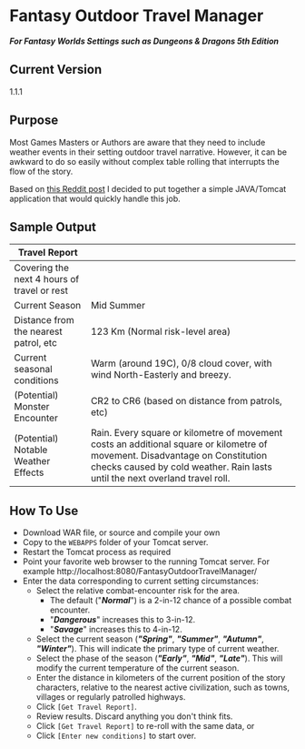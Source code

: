 # Fantasy Outdoor Travel Manager

***For Fantasy Worlds Settings such as Dungeons & Dragons 5th Edition***

## Current Version
1.1.1

## Purpose
Most Games Masters or Authors are aware that they need to include weather
events in their setting outdoor travel narrative.  However, it can be awkward
to do so easily without complex table rolling that interrupts the flow of the 
story.

Based on [this Reddit post](https://www.reddit.com/r/mattcolville/comments/5xa9wp/weather_in_dungeons_and_dragons/)
I decided to put together a simple JAVA/Tomcat application that would quickly
handle this job.

## Sample Output

| Travel Report                               |                                 |
| ------------------------------------------- | ------------------------------  |
| Covering the next 4 hours of travel or rest |                                 |
| Current Season                              | Mid Summer                      |
| Distance from the nearest patrol, etc       | 123 Km (Normal risk-level area) |
| Current seasonal conditions                 | Warm (around 19C), 0/8 cloud cover, with wind North-Easterly and breezy. |
| (Potential) Monster Encounter               | CR2 to CR6 (based on distance from patrols, etc) |
| (Potential) Notable Weather Effects         | Rain. Every square or kilometre of movement costs an additional square or kilometre of movement. Disadvantage on Constitution checks caused by cold weather. Rain lasts until the next overland travel roll.|

## How To Use
* Download WAR file, or source and compile your own
* Copy to the `WEBAPPS` folder of your Tomcat server.
* Restart the Tomcat process as required
* Point your favorite web browser to the running Tomcat server.  For example http://localhost:8080/FantasyOutdoorTravelManager/
* Enter the data corresponding to current setting circumstances:
  * Select the relative combat-encounter risk for the area.
    * The default ("***Normal***") is a 2-in-12 chance of a possible combat encounter.
    * "***Dangerous***" increases this to 3-in-12.
    * "***Savage***" increases this to 4-in-12.
  * Select the current season (***"Spring"***, ***"Summer"***, ***"Autumn"***, 
  ***"Winter"***).  This will indicate the primary type of current weather.
  * Select the phase of the season (***"Early"***, ***"Mid"***, ***"Late"***).
  This will modify the current temperature of the current season.
  * Enter the distance in kilometers of the current position of the story 
  characters, relative to the nearest active civilization, such as towns, 
  villages or regularly patrolled highways.
  * Click `[Get Travel Report]`.
  * Review results.  Discard anything you don't think fits.
  * Click `[Get Travel Report]` to re-roll with the same data, or
  * Click `[Enter new conditions]` to start over.
